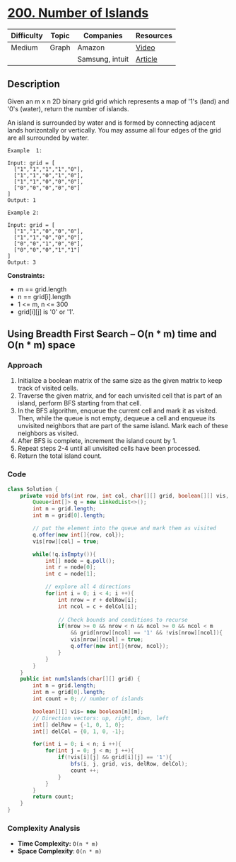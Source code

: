 # [200. Number of Islands](https://leetcode.com/problems/number-of-islands/description/)

| Difficulty | Topic        | Companies           | Resources   |
| ---------- | ------------ | ------------------- | ----------- |
| Medium     | Graph        | Amazon              | [Video](https://youtu.be/muncqlKJrH0?si=HIvMRaX_wSZ-mKcc)   |
|            |              | Samsung, intuit     | [Article](https://www.geeksforgeeks.org/islands-in-a-graph-using-bfs/) |

## Description
Given an m x n 2D binary grid grid which represents a map of '1's (land) and '0's (water), return the number of islands.

An island is surrounded by water and is formed by connecting adjacent lands horizontally or vertically. You may assume all four edges of the grid are all surrounded by water.

```
Example  1:

Input: grid = [
  ["1","1","1","1","0"],
  ["1","1","0","1","0"],
  ["1","1","0","0","0"],
  ["0","0","0","0","0"]
]
Output: 1

Example 2:

Input: grid = [
  ["1","1","0","0","0"],
  ["1","1","0","0","0"],
  ["0","0","1","0","0"],
  ["0","0","0","1","1"]
]
Output: 3
```

**Constraints:**

- m == grid.length
- n == grid[i].length
- 1 <= m, n <= 300
- grid[i][j] is '0' or '1'.


## Using Breadth First Search – O(n * m) time and O(n * m) space

### Approach

1. Initialize a boolean matrix of the same size as the given matrix to keep track of visited cells.
2. Traverse the given matrix, and for each unvisited cell that is part of an island, perform BFS starting from that cell.
3. In the BFS algorithm, enqueue the current cell and mark it as visited. Then, while the queue is not empty, dequeue a cell and enqueue its unvisited neighbors that are part of the same island. Mark each of these neighbors as visited.
4. After BFS is complete, increment the island count by 1.
5. Repeat steps 2-4 until all unvisited cells have been processed.
6. Return the total island count.

### Code
```java
class Solution {
    private void bfs(int row, int col, char[][] grid, boolean[][] vis, int[] delRow, int[] delCol){
        Queue<int[]> q = new LinkedList<>();
        int n = grid.length;
        int m = grid[0].length;

        // put the element into the queue and mark them as visited
        q.offer(new int[]{row, col});
        vis[row][col] = true;

        while(!q.isEmpty()){
            int[] node = q.poll();
            int r = node[0];
            int c = node[1];

            // explore all 4 directions
            for(int i = 0; i < 4; i ++){
                int nrow = r + delRow[i];
                int ncol = c + delCol[i];
                
                // Check bounds and conditions to recurse
                if(nrow >= 0 && nrow < n && ncol >= 0 && ncol < m
                    && grid[nrow][ncol] == '1' && !vis[nrow][ncol]){
                    vis[nrow][ncol] = true;
                    q.offer(new int[]{nrow, ncol});
                }
            }
        }
    }
    public int numIslands(char[][] grid) {
        int n = grid.length;
        int m = grid[0].length; 
        int count = 0; // number of islands

        boolean[][] vis= new boolean[n][m];
        // Direction vectors: up, right, down, left
        int[] delRow = {-1, 0, 1, 0};
        int[] delCol = {0, 1, 0, -1};

        for(int i = 0; i < n; i ++){
            for(int j = 0; j < m; j ++){
                if(!vis[i][j] && grid[i][j] == '1'){
                    bfs(i, j, grid, vis, delRow, delCol);
                    count ++;
                }
            }
        }
        return count;
    }
}
```

### Complexity Analysis

- **Time Complexity:** `O(n * m)` 
- **Space Complexity**: `O(n * m)`